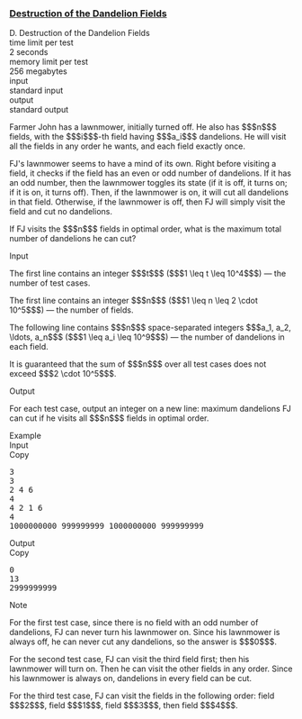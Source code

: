 <h3><a href="https://codeforces.com/contest/2148/problem/D" target="_blank" rel="noopener noreferrer">Destruction of the Dandelion Fields</a></h3>

<div class="header"><div class="title">D. Destruction of the Dandelion Fields</div><div class="time-limit"><div class="property-title">time limit per test</div>2 seconds</div><div class="memory-limit"><div class="property-title">memory limit per test</div>256 megabytes</div><div class="input-file input-standard"><div class="property-title">input</div>standard input</div><div class="output-file output-standard"><div class="property-title">output</div>standard output</div></div><div><p>Farmer John has a lawnmower, initially turned off. He also has $$$n$$$ fields, with the $$$i$$$-th field having $$$a_i$$$ dandelions. He will visit all the fields in any order he wants, and each field <span class="tex-font-style-bf">exactly once</span>.</p><p>FJ's lawnmower seems to have a mind of its own. Right before visiting a field, it checks if the field has an even or odd number of dandelions. If it has an odd number, then the lawnmower toggles its state (if it is off, it turns on; if it is on, it turns off). Then, if the lawnmower is on, it will cut all dandelions in that field. Otherwise, if the lawnmower is off, then FJ will simply visit the field and cut no dandelions.</p><p>If FJ visits the $$$n$$$ fields in optimal order, what is the maximum total number of dandelions he can cut?</p></div><div class="input-specification"><div class="section-title">Input</div><p>The first line contains an integer $$$t$$$ ($$$1 \leq t \leq 10^4$$$) — the number of test cases.</p><p>The first line contains an integer $$$n$$$ ($$$1 \leq n \leq 2 \cdot 10^5$$$) — the number of fields.</p><p>The following line contains $$$n$$$ space-separated integers $$$a_1, a_2, \ldots, a_n$$$ ($$$1 \leq a_i \leq 10^9$$$) — the number of dandelions in each field.</p><p>It is guaranteed that the sum of $$$n$$$ over all test cases does not exceed $$$2 \cdot 10^5$$$.</p></div><div class="output-specification"><div class="section-title">Output</div><p>For each test case, output an integer on a new line: maximum dandelions FJ can cut if he visits all $$$n$$$ fields in optimal order.</p></div><div class="sample-tests"><div class="section-title">Example</div><div class="sample-test"><div class="input"><div class="title">Input<div title="Copy" data-clipboard-target="#id004806591107086947" id="id006869742643567791" class="input-output-copier">Copy</div></div><pre id="id004806591107086947"><div class="test-example-line test-example-line-even test-example-line-0">3</div><div class="test-example-line test-example-line-odd test-example-line-1">3</div><div class="test-example-line test-example-line-odd test-example-line-1">2 4 6</div><div class="test-example-line test-example-line-even test-example-line-2">4</div><div class="test-example-line test-example-line-even test-example-line-2">4 2 1 6</div><div class="test-example-line test-example-line-odd test-example-line-3">4</div><div class="test-example-line test-example-line-odd test-example-line-3">1000000000 999999999 1000000000 999999999</div></pre></div><div class="output"><div class="title">Output<div title="Copy" data-clipboard-target="#id002816766038493864" id="id0042401272584189265" class="input-output-copier">Copy</div></div><pre id="id002816766038493864">0
13
2999999999
</pre></div></div></div><div class="note"><div class="section-title">Note</div><p>For the first test case, since there is no field with an odd number of dandelions, FJ can never turn his lawnmower on. Since his lawnmower is always off, he can never cut any dandelions, so the answer is $$$0$$$.</p><p>For the second test case, FJ can visit the third field first; then his lawnmower will turn on. Then he can visit the other fields in any order. Since his lawnmower is always on, dandelions in every field can be cut.</p><p>For the third test case, FJ can visit the fields in the following order: field $$$2$$$, field $$$1$$$, field $$$3$$$, then field $$$4$$$.</p></div>